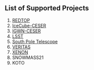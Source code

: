## List of Supported Projects

1. [REDTOP](Redtop.md)
2. [IceCube-CESER](icecube.md)
3. [IGWN-CESER](ligo.md)
4. [LSST](lsst.md)
6. [South Pole Telescope](spt.md)
7. [VERITAS](veritas.md)
8. [XENON](xenon.md)
9. SNOWMASS21
9. KOTO
